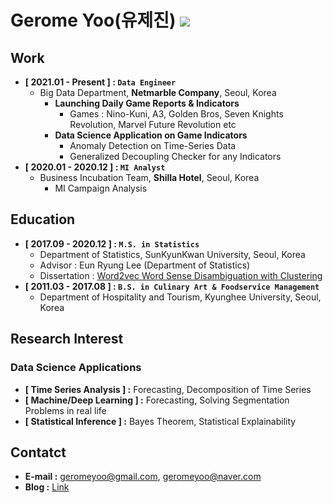 # Gerome Yoo(유제진) <a href="https://github.com/ashjean7805" target="_blank"><img src="https://img.shields.io/badge/Github-181717?style=flat-square&logo=Github&logoColor=white"/></a>


## Work
- **[ 2021.01 - Present ] : `Data Engineer`**
    - Big Data Department, **Netmarble Company**, Seoul, Korea
        - **Launching Daily Game Reports & Indicators**
            - Games : Nino-Kuni, A3, Golden Bros, Seven Knights Revolution, Marvel Future Revolution etc
        - **Data Science Application on Game Indicators**
            - Anomaly Detection on Time-Series Data
            - Generalized Decoupling Checker for any Indicators 
- **[ 2020.01 - 2020.12 ] : `MI Analyst`**
    - Business Incubation Team, **Shilla Hotel**, Seoul, Korea
        - MI Campaign Analysis

## Education
- **[ 2017.09 - 2020.12 ] : `M.S. in Statistics`**
    - Department of Statistics, SunKyunKwan University, Seoul, Korea
    - Advisor : Eun Ryung Lee (Department of Statistics)
    - Dissertation : [Word2vec Word Sense Disambiguation with Clustering](https://github.com/ashjean7805/Lecture_Material/blob/main/Master/Paper.pdf)
- **[ 2011.03 - 2017.08 ] : `B.S. in Culinary Art & Foodservice Management`**
    - Department of Hospitality and Tourism, Kyunghee University, Seoul, Korea

## Research Interest
### Data Science Applications
- **[ Time Series Analysis ] :** Forecasting, Decomposition of Time Series
- **[ Machine/Deep Learning ] :** Forecasting, Solving Segmentation Problems in real life
- **[ Statistical Inference ] :** Bayes Theorem, Statistical Explainability

## Contatct
- **E-mail :** geromeyoo@gmail.com, geromeyoo@naver.com
- **Blog :** [Link](https://ashjean7805.github.io/docu_blog/blog)
